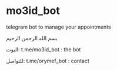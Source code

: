 # mo3id_bot
telegram bot to manage your appointments

بسم الله الرحمن الرحيم

البوت: t.me/mo3id_bot : the bot

للتواصل: t.me/orymef_bot : contact
